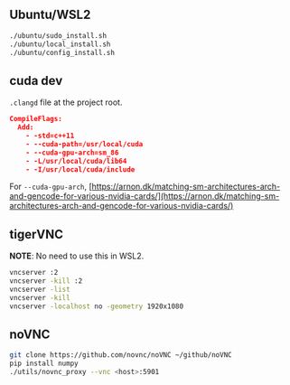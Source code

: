Ubuntu/WSL2
-----------

```bash
./ubuntu/sudo_install.sh
./ubuntu/local_install.sh
./ubuntu/config_install.sh
```

cuda dev
--------
`.clangd` file at the project root.

```json
CompileFlags:
  Add:
    - -std=c++11
    - --cuda-path=/usr/local/cuda
    - --cuda-gpu-arch=sm_86
    - -L/usr/local/cuda/lib64
    - -I/usr/local/cuda/include
```

For `--cuda-gpu-arch`, 
[https://arnon.dk/matching-sm-architectures-arch-and-gencode-for-various-nvidia-cards/](https://arnon.dk/matching-sm-architectures-arch-and-gencode-for-various-nvidia-cards/)


tigerVNC
--------

**NOTE**: No need to use this in WSL2.

```bash
vncserver :2
vncserver -kill :2
vncserver -list
vncserver -kill
vncserver -localhost no -geometry 1920x1080
```

noVNC
-----

```bash
git clone https://github.com/novnc/noVNC ~/github/noVNC
pip install numpy
./utils/novnc_proxy --vnc <host>:5901
```
